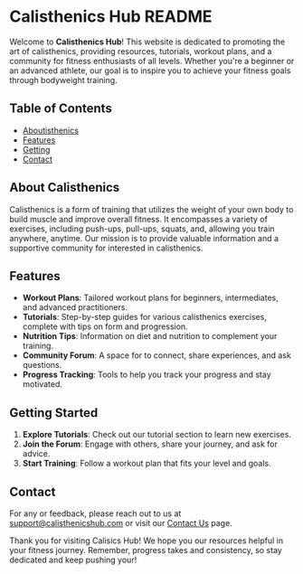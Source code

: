 # Calisthenics Hub README

Welcome to **Calisthenics Hub**! This website is dedicated to promoting the art of calisthenics, providing resources, tutorials, workout plans, and a community for fitness enthusiasts of all levels. Whether you're a beginner or an advanced athlete, our goal is to inspire you to achieve your fitness goals through bodyweight training.

## Table of Contents

- [Aboutisthenics](#about-calisthenics)
- [Features](#features)
- [Getting](#getting-started)
- [Contact](#contact)

## About Calisthenics

Calisthenics is a form of training that utilizes the weight of your own body to build muscle and improve overall fitness. It encompasses a variety of exercises, including push-ups, pull-ups, squats, and, allowing you train anywhere, anytime. Our mission is to provide valuable information and a supportive community for interested in calisthenics.

## Features

- **Workout Plans**: Tailored workout plans for beginners, intermediates, and advanced practitioners.
- **Tutorials**: Step-by-step guides for various calisthenics exercises, complete with tips on form and progression.
- **Nutrition Tips**: Information on diet and nutrition to complement your training.
- **Community Forum**: A space for to connect, share experiences, and ask questions.
- **Progress Tracking**: Tools to help you track your progress and stay motivated.

## Getting Started

1. **Explore Tutorials**: Check out our tutorial section to learn new exercises.
2. **Join the Forum**: Engage with others, share your journey, and ask for advice.
3. **Start Training**: Follow a workout plan that fits your level and goals.

## Contact

For any or feedback, please reach out to us at support@calisthenicshub.com or visit our [Contact Us](#) page.

Thank you for visiting Calisics Hub! We hope you our resources helpful in your fitness journey. Remember, progress takes and consistency, so stay dedicated and keep pushing your!

